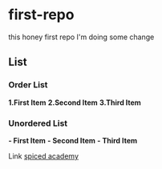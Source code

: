 # first-repo
this honey first repo
I'm doing some change

## List
### Order List

**1.First Item**
**2.Second Item**
**3.Third Item**

### Unordered List
**- First Item**
**- Second Item**
**- Third Item**


Link [spiced academy](https://www.spiced-academy.com/en/program?utm_source=GoogleAds&utm_medium=cpc&utm_id=1702155010&utm_term=66119203123https://www.spiced-academy.com/en/program?utm_source=Googleads&utm_medium=cpc&utm_campaign=en-all-conversion-all-branded&utm_content=66119203123&gclid=EAIaIQobChMI3oO7_J_KgAMVt6NaBR1jBg7SEAAYASAAEgJo-_D_BwE)

